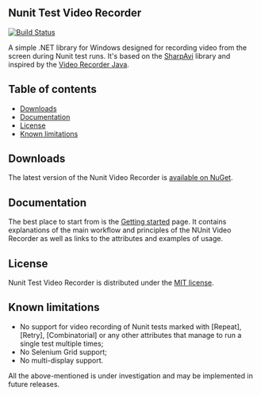 ## Nunit Test Video Recorder 

[![Build Status](https://travis-ci.org/endless-qa/nunit-test-video-recorder.svg?branch=master)](https://travis-ci.org/endless-qa/nunit-test-video-recorder)

A simple .NET library for Windows designed for recording video from the screen during Nunit test runs. It's based on the [SharpAvi](https://github.com/baSSiLL/SharpAvi) library and inspired by the [Video Recorder Java](https://github.com/SergeyPirogov/video-recorder-java).

## Table of contents
* [Downloads](#downloads)
* [Documentation](#documentation)
* [License](#license)
* [Known limitations](#known-limitations)

## Downloads
The latest version of the Nunit Video Recorder is [available on NuGet](https://www.nuget.org/packages/Nunit.Video.Recorder/).


## Documentation
The best place to start from is the [Getting started](https://github.com/endless-qa/nunit-test-video-recorder/wiki/Getting-started) page. It contains explanations of the main workflow and principles of the NUnit Video Recorder as well as links to the attributes and examples of usage.

## License
Nunit Test Video Recorder is distributed under the [MIT license](https://github.com/endless-qa/nunit-test-video-recorder/wiki/License).

## Known limitations
- No support for video recording of Nunit tests marked with [Repeat], [Retry], [Combinatorial] or any other attributes that manage to run a single test multiple times;
- No Selenium Grid support;
- No multi-display support.

All the above-mentioned is under investigation and may be implemented in future releases.
